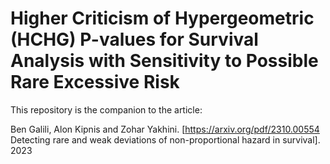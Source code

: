 # Higher Criticism of Hypergeometric (HCHG) P-values for Survival Analysis with Sensitivity to Possible Rare Excessive Risk

This repository is the companion to the article: 

Ben Galili, Alon Kipnis and Zohar Yakhini. [https://arxiv.org/pdf/2310.00554 Detecting rare and weak deviations of
non-proportional hazard in survival]. 2023

